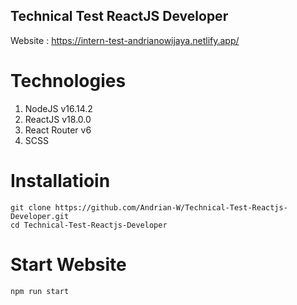 ## Technical Test ReactJS Developer

Website : https://intern-test-andrianowijaya.netlify.app/

# Technologies
<ol>
  <li>NodeJS v16.14.2</li>
  <li>ReactJS v18.0.0</li>
  <li>React Router v6</li>
  <li>SCSS</li>
</ol>


# Installatioin
```
git clone https://github.com/Andrian-W/Technical-Test-Reactjs-Developer.git
cd Technical-Test-Reactjs-Developer
```

# Start Website
```
npm run start
```
